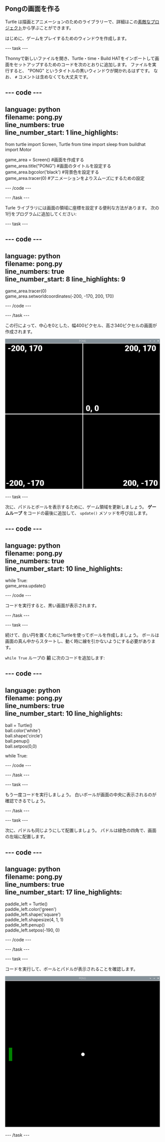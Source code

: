 ## Pongの画面を作る

Turtle は描画とアニメーションのためのライブラリーで、詳細はこの[素敵なプロジェクト](https://projects.raspberrypi.org/en/projects/turtle-race)から学ぶことができます。


はじめに、ゲームをプレイするためのウィンドウを作成します。

--- task ---

Thonnyで新しいファイルを開き、Turtle・time・Build HATをインポートして画面をセットアップするためのコードを次のとおりに追加します。 ファイルを実行すると、 "PONG" というタイトルの黒いウィンドウが開かれるはずです。 なお、 `#` コメントは含めなくても大丈夫です。

--- code ---
---
language: python   
filename: pong.py   
line_numbers: true   
line_number_start: 1
line_highlights:
---

from turtle import Screen, Turtle from time import sleep from buildhat import Motor

game_area = Screen() #画面を作成する   
game_area.title("PONG") #画面のタイトルを設定する   
game_area.bgcolor('black') #背景色を設定する   
game_area.tracer(0) #アニメーションをよりスムーズにするための設定

--- /code ---

--- /task ---

Turle ライブラリには画面の領域に座標を設定する便利な方法があります。 次の1行をプログラムに追加してください:

--- task ---

--- code ---
---
language: python   
filename: pong.py   
line_numbers: true   
line_number_start: 8
line_highlights: 9
---

game_area.tracer(0)   
game_area.setworldcoordinates(-200, -170, 200, 170)

--- /code ---

--- /task ---

この行によって、中心を0とした、幅400ピクセル、高さ340ピクセルの画面が作成されます。

![ゲーム画面のスクリーンショットの四隅と中心に座標を示したもの。 左上は-200,170、右上は200,170、左下は-200,-170、右下は200,-170です。 そして中心は0,0です。](images/coords.png)

--- task ---

次に、パドルとボールを表示するために、ゲーム領域を更新しましょう。 **ゲームループ** をコードの最後に追加して、 `update()` メソッドを呼び出します。

--- code ---
---
language: python   
filename: pong.py   
line_numbers: true   
line_number_start: 10
line_highlights:
---

while True:   
game_area.update()

--- /code ---

コードを実行すると、黒い画面が表示されます。

--- /task ---

--- task ---

続けて、白い円を置くためにTurtleを使ってボールを作成しましょう。 ボールは画面の真ん中からスタートし、動く時に線を引かないようにする必要があります。

`while True` ループの **前** に次のコードを追加します:

--- code ---
---
language: python   
filename: pong.py   
line_numbers: true   
line_number_start: 10
line_highlights:
---

ball = Turtle()   
ball.color('white')   
ball.shape('circle')   
ball.penup()   
ball.setpos(0,0)

while True:

--- /code ---

--- /task ---

--- task ---

もう一度コードを実行しましょう。 白いボールが画面の中央に表示されるのが確認できるでしょう。

--- /task ---

--- task ---

次に、パドルも同じようにして配置しましょう。 パドルは緑色の四角で、画面の左端に配置します。

--- code ---
---
language: python   
filename: pong.py   
line_numbers: true   
line_number_start: 17
line_highlights:
---

paddle_left = Turtle()   
paddle_left.color('green')   
paddle_left.shape('square')   
paddle_left.shapesize(4, 1, 1)   
paddle_left.penup()   
paddle_left.setpos(-190, 0)

--- /code ---

--- /task ---

--- task ---

コードを実行して、ボールとパドルが表示されることを確認します。

![白いボールが黒い画面の中央にあり、左端には緑色のパドルがあります。](images/pong_static.png)

--- /task ---
